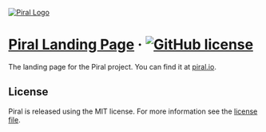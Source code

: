 [![Piral Logo](https://github.com/smapiot/piral/raw/main/docs/assets/logo.png)](https://piral.io)

# [Piral Landing Page](https://piral.io) &middot; [![GitHub license](https://img.shields.io/badge/license-MIT-blue.svg)](https://github.com/smapiot/piral/blob/main/LICENSE)

The landing page for the Piral project. You can find it at [piral.io](https://piral.io).

## License

Piral is released using the MIT license. For more information see the [license file](./LICENSE).
